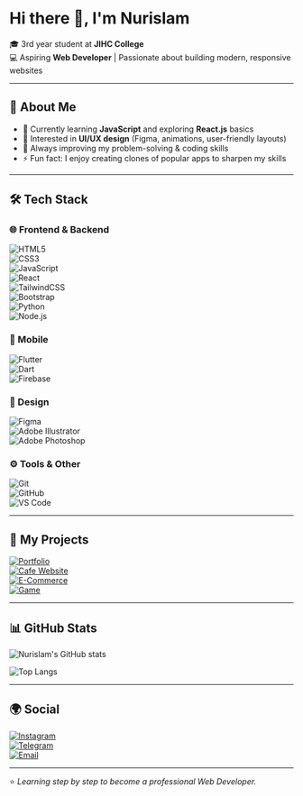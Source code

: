 # Hi there 👋, I'm Nurislam  

🎓 3rd year student at **JIHC College**  
💻 Aspiring **Web Developer** | Passionate about building modern, responsive websites  

---

## 🚀 About Me
- 🌱 Currently learning **JavaScript** and exploring **React.js** basics  
- 🎨 Interested in **UI/UX design** (Figma, animations, user-friendly layouts)  
- 📖 Always improving my problem-solving & coding skills  
- ⚡ Fun fact: I enjoy creating clones of popular apps to sharpen my skills  

---

## 🛠 Tech Stack  

### 🌐 Frontend & Backend
![HTML5](https://img.shields.io/badge/HTML5-E34F26?style=for-the-badge&logo=html5&logoColor=white)  
![CSS3](https://img.shields.io/badge/CSS3-1572B6?style=for-the-badge&logo=css3&logoColor=white)  
![JavaScript](https://img.shields.io/badge/JavaScript-F7DF1E?style=for-the-badge&logo=javascript&logoColor=black)  
![React](https://img.shields.io/badge/React-20232A?style=for-the-badge&logo=react&logoColor=61DAFB)  
![TailwindCSS](https://img.shields.io/badge/Tailwind_CSS-38B2AC?style=for-the-badge&logo=tailwind-css&logoColor=white)  
![Bootstrap](https://img.shields.io/badge/Bootstrap-563D7C?style=for-the-badge&logo=bootstrap&logoColor=white)  
![Python](https://img.shields.io/badge/Python-3776AB?style=for-the-badge&logo=python&logoColor=white)  
![Node.js](https://img.shields.io/badge/Node.js-43853D?style=for-the-badge&logo=node.js&logoColor=white)  

### 📱 Mobile
![Flutter](https://img.shields.io/badge/Flutter-02569B?style=for-the-badge&logo=flutter&logoColor=white)  
![Dart](https://img.shields.io/badge/Dart-0175C2?style=for-the-badge&logo=dart&logoColor=white)  
![Firebase](https://img.shields.io/badge/Firebase-FFCA28?style=for-the-badge&logo=firebase&logoColor=black)  

### 🎨 Design
![Figma](https://img.shields.io/badge/Figma-F24E1E?style=for-the-badge&logo=figma&logoColor=white)  
![Adobe Illustrator](https://img.shields.io/badge/Adobe%20Illustrator-FF9A00?style=for-the-badge&logo=adobeillustrator&logoColor=white)  
![Adobe Photoshop](https://img.shields.io/badge/Adobe%20Photoshop-31A8FF?style=for-the-badge&logo=adobephotoshop&logoColor=white)  

### ⚙️ Tools & Other
![Git](https://img.shields.io/badge/Git-F05032?style=for-the-badge&logo=git&logoColor=white)  
![GitHub](https://img.shields.io/badge/GitHub-181717?style=for-the-badge&logo=github&logoColor=white)  
![VS Code](https://img.shields.io/badge/VS%20Code-0078d7?style=for-the-badge&logo=visual-studio-code&logoColor=white)  

---
## 📂 My Projects  

[![Portfolio](https://img.shields.io/badge/🌐%20Portfolio-000?style=for-the-badge)](https://nur1slam20.github.io/Portfolio/)  
[![Cafe Website](https://img.shields.io/badge/☕%20Cafe%20Website-6A5ACD?style=for-the-badge)](https://nur1slam20.github.io/Money_project/)  
[![E-Commerce](https://img.shields.io/badge/🛒%20Mini%20Store-FF4500?style=for-the-badge)](https://nur1slam20.github.io/shop/)  
[![Game](https://img.shields.io/badge/🎮%20JS%20Mini%20Game-2E8B57?style=for-the-badge)](https://nur1slam20.github.io/JSMiniGame/)  

---

## 📊 GitHub Stats
![Nurislam's GitHub stats](https://github-readme-stats.vercel.app/api?username=nur1slam20&show_icons=true&theme=radical&include_all_commits=true&count_private=true)

![Top Langs](https://github-readme-stats.vercel.app/api/top-langs/?username=nur1slam20&layout=compact&theme=radical)

---

## 🌍 Social  

[![Instagram](https://img.shields.io/badge/Instagram-E4405F?style=for-the-badge&logo=instagram&logoColor=white)](https://instagram.com/j.nur1slam)  
[![Telegram](https://img.shields.io/badge/Telegram-2CA5E0?style=for-the-badge&logo=telegram&logoColor=white)](https://t.me/LenS017)  
[![Email](https://img.shields.io/badge/Email-D14836?style=for-the-badge&logo=gmail&logoColor=white)](mailto:nurislam.zhetpisbay@jihc.edu.kz)  

---

⭐️ *Learning step by step to become a professional Web Developer.*
